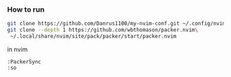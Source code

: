### How to run
```bash
git clone https://github.com/Danrus1100/my-nvim-conf.git ~/.config/nvim
git clone --depth 1 https://github.com/wbthomason/packer.nvim\
 ~/.local/share/nvim/site/pack/packer/start/packer.nvim
```

in nvim
```vim
:PackerSync
:so
```

